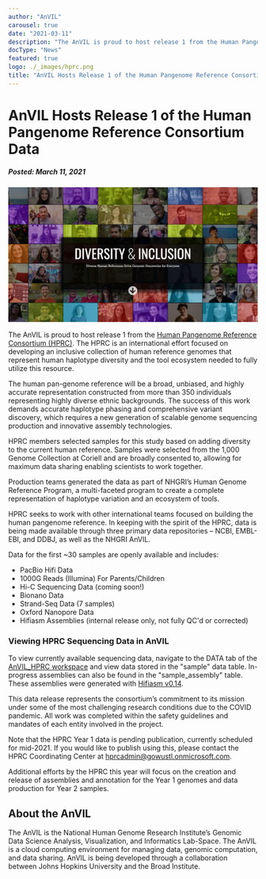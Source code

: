 ```yaml
---
author: "AnVIL"
carousel: true
date: "2021-03-11"
description: "The AnVIL is proud to host release 1 from the Human Pangenome Reference Consortium (HPRC). The HPRC is an international effort focused on developing an inclusive collection of human reference genomes that represent human haplotype diversity and the tool ecosystem needed to fully utilize this resource."
docType: "News"
featured: true
logo: ./_images/hprc.png
title: "AnVIL Hosts Release 1 of the Human Pangenome Reference Consortium Data"
---
```


# AnVIL Hosts Release 1 of the Human Pangenome Reference Consortium Data
##### Posted: March 11, 2021

![HPRC Home](./_images/hprc-home.png)

The AnVIL is proud to host release 1 from the [Human Pangenome Reference Consortium (HPRC)](https://humanpangenome.org/year-1-sequencing-data-release/). The HPRC is an international effort focused on developing an inclusive collection of human reference genomes that represent human haplotype diversity and the tool ecosystem needed to fully utilize this resource.

The human pan-genome reference will be a broad, unbiased, and highly accurate representation constructed from more than 350 individuals representing highly diverse ethnic backgrounds. The success of this work demands accurate haplotype phasing and comprehensive variant discovery, which requires a new generation of scalable genome sequencing production and innovative assembly technologies.

HPRC members selected samples for this study based on adding diversity to the current human reference. Samples were selected from the 1,000 Genome Collection at Coriell and are broadly consented to, allowing for maximum data sharing enabling scientists to work together.

Production teams generated the data as part of NHGRI’s Human Genome Reference Program, a multi-faceted program to create a complete representation of haplotype variation and an ecosystem of tools.

HPRC seeks to work with other international teams focused on building the human pangenome reference. In keeping with the spirit of the HPRC, data is being made available through three primary data repositories – NCBI, EMBL-EBI, and DDBJ, as well as the NHGRI AnVIL.

Data for the first ~30 samples are openly available and includes:

- PacBio Hifi Data
- 1000G Reads (Illumina) For Parents/Children
- Hi-C Sequencing Data (coming soon!)
- Bionano Data
- Strand-Seq Data (7 samples)
- Oxford Nanopore Data
- Hifiasm Assemblies (internal release only, not fully QC'd or corrected)

### Viewing HPRC Sequencing Data in AnVIL
To view currently available sequencing data, navigate to the DATA tab of the [AnVIL_HPRC workspace](https://anvil.terra.bio/#workspaces/anvil-datastorage/AnVIL_HPRC) and view data stored in the "sample" data table. In-progress assemblies can also be found in the "sample_assembly" table. These assemblies were generated with [Hifiasm v0.14](https://github.com/chhylp123/hifiasm).

This data release represents the consortium’s commitment to its mission under some of the most challenging research conditions due to the COVID pandemic. All work was completed within the safety guidelines and mandates of each entity involved in the project.

Note that the HPRC Year 1 data is pending publication, currently scheduled for mid-2021. If you would like to publish using this, please contact the HPRC Coordinating Center at <hprcadmin@gowustl.onmicrosoft.com>.

Additional efforts by the HPRC this year will focus on the creation and release of assemblies and annotation for the Year 1 genomes and data production for Year 2 samples.

## About the AnVIL

The AnVIL is the National Human Genome Research Institute’s Genomic Data Science Analysis, Visualization, and Informatics Lab-Space. The AnVIL is a cloud computing environment for managing data, genomic computation, and data sharing. AnVIL is being developed through a collaboration between Johns Hopkins University and the Broad Institute. 
